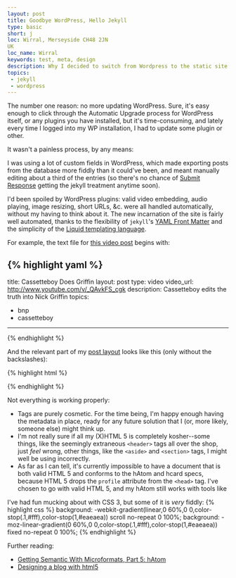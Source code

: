 ```yaml
---
layout: post
title: Goodbye WordPress, Hello Jekyll
type: basic
short: j
loc: Wirral, Merseyside CH48 2JN
UK
loc_name: Wirral
keywords: test, meta, design
description: Why I decided to switch from Wordpress to the static site generator jekyll.
topics:
 - jekyll
 - wordpress
---
```

The number one reason: no more updating WordPress. Sure, it's easy enough to click through the Automatic Upgrade process for WordPress itself, or any plugins you have installed, but it's time-consuming, and lately every time I logged into my WP installation, I had to update some plugin or other.

It wasn't a painless process, by any means:

I was using a lot of custom fields in WordPress, which made exporting posts from the database more fiddly than it could've been, and meant manually editing about a third of the entries (so there's no chance of [Submit Response](http://submitresponse.co.uk) getting the jekyll treatment anytime soon).

I'd been spoiled by WordPress plugins: valid video embedding, audio playing, image resizing, short URLs, &c. were all handled automatically, without my having to think about it. The new incarnation of the site is fairly well automated, thanks to the flexibility of `jekyll`'s [YAML Front Matter](http://wiki.github.com/mojombo/jekyll/yaml-front-matter) and the simplicity of the [Liquid templating language](http://www.liquidmarkup.org/).

For example, the text file for [this video post]() begins with:

{% highlight yaml %}
---
title: Cassetteboy Does Griffin
layout: post
type: video
video_url: http://www.youtube.com/v/_QAvkFS_cgk
description: Cassetteboy edits the truth into Nick Griffin
topics:
 - bnp
 - cassetteboy
---
{% endhighlight %}

And the relevant part of my [post layout](http://github.com/mottram/mottram/blob/master/_layouts/post.html) looks like this (only without the backslashes):

{% highlight html %}
<object type="application/x-shockwave-flash"
style="width:600px;height:492px;" data="\{\{ page.video_url \}\}">
<param name="movie" value="\{\{ page.video_url \}\}" />
</object>
{% endhighlight %}

Not everything is working properly:

* Tags are purely cosmetic. For the time being, I'm happy enough having the metadata in place, ready for any future solution that I (or, more likely, someone else) might think up.
* I'm not really sure if all my <abbr>(X)HTML</abbr> 5 is completely kosher--some things, like the seemingly extraneous `<header>` tags all over the shop, just *feel* wrong, other things, like the `<aside>` and `<section>` tags, I might well be using incorrectly. 
* As far as I can tell, it's currently impossible to have a document that is both valid HTML 5 and conforms to the hAtom and hcard specs, because HTML 5 drops the `profile` attribute from the `<head>` tag. I've chosen to go with valid HTML 5, and my hAtom still works with tools like 

I've had fun mucking about with <abbr>CSS</abbr> 3, but some of it is *very* fiddly:
{% highlight css %}
background: -webkit-gradient(linear,0 60%,0 0,color-stop(.1,#fff),color-stop(1,#eaeaea)) scroll no-repeat 0 100%;
background: -moz-linear-gradient(0 60%,0 0,color-stop(.1,#fff),color-stop(1,#eaeaea)) fixed no-repeat 0 100%;
{% endhighlight %}

Further reading:

* [Getting Semantic With Microformats, Part 5: hAtom](http://www.ablognotlimited.com/articles/getting-semantic-with-microformats-part-5-hatom/)
* [Designing a blog with html5](http://html5doctor.com/designing-a-blog-with-html5/)
